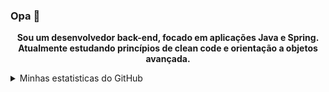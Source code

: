 ### Opa 👋
<p align="center">
    <b>Sou um desenvolvedor back-end, focado em aplicações Java e Spring. Atualmente estudando princípios de clean code e orientação a objetos avançada.</b>
</p>

<ul>
</ul>

<details>
    <summary>Minhas estatisticas do GitHub</summary>
    <p align="center">
        <img src="https://github-readme-stats-one-rho-30.vercel.app//api?username=mateusblm&theme=transparent&show_icons=true&include_all_commits=true" alt="" />
    </p>
    <p align="center">
        <b>Linguagens mais usadas:</b> <br />
        
        <img src="https://github-readme-stats-one-rho-30.vercel.app//api/top-langs?username=mateusblm&theme=transparent" alt="" />
    </p>
</details>
